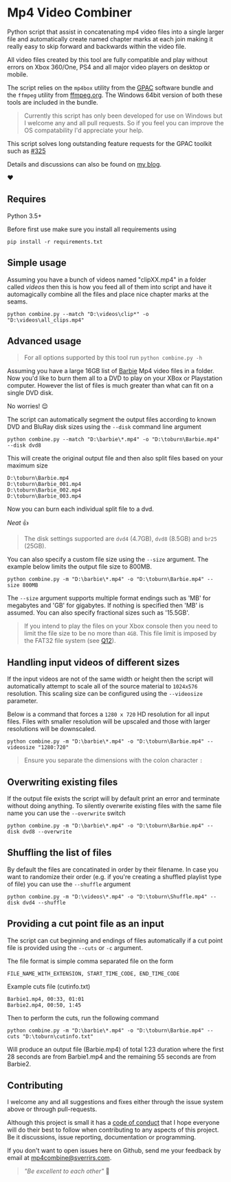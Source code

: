 # Mp4 Video Combiner

Python script that assist in concatenating mp4 video files into a single larger file and automatically create named chapter marks at each join making it really easy to skip forward and backwards within the video file. 

All video files created by this tool are fully compatible and play without errors on Xbox 360/One, PS4 and all major video players on desktop or mobile.

The script relies on the `mp4box` utility from the [GPAC](https://gpac.wp.mines-telecom.fr/downloads/) software bundle and the `ffmpeg` utility from [ffmpeg.org](https://www.ffmpeg.org/). The Windows 64bit version of both these tools are included in the bundle.

> Currently this script has only been developed for use on Windows but I welcome any and all pull requests. So if you feel you can improve the OS compatability I'd appreciate your help.

This script solves long outstanding feature requests for the GPAC toolkit such as [#325](https://sourceforge.net/p/gpac/bugs/325/)

Details and discussions can also be found on [my blog](https://blog.sverrirs.com/2017/01/joining-mp4-files-with-chapters.html).

:heart:

## Requires

Python 3.5+

Before first use make sure you install all requirements using 

```
pip install -r requirements.txt
```


## Simple usage
Assuming you have a bunch of videos named "clipXX.mp4" in a folder called _videos_ then this is how you feed all of them into script and have it automagically combine all the files and place nice chapter marks at the seams.

```
python combine.py --match "D:\videos\clip*" -o "D:\videos\all_clips.mp4"
```

## Advanced usage

> For all options supported by this tool run `python combine.py -h`

Assuming you have a large 16GB list of [Barbie](https://en.wikipedia.org/wiki/Barbie:_Life_in_the_Dreamhouse) Mp4 video files in a folder. Now you'd like to burn them all to a DVD to play on your XBox or Playstation computer. However the list of files is much greater than what can fit on a single DVD disk.

No worries! :relieved:

The script can automatically segment the output files according to known DVD and BluRay disk sizes using the `--disk` command line argument

```
python combine.py --match "D:\barbie\*.mp4" -o "D:\toburn\Barbie.mp4" --disk dvd8
```

This will create the original output file and then also split files based on your maximum size
```
D:\toburn\Barbie.mp4
D:\toburn\Barbie_001.mp4
D:\toburn\Barbie_002.mp4
D:\toburn\Barbie_003.mp4
```

Now you can burn each individual split file to a dvd. 

_Neat_ :thumbsup:

> The disk settings supported are `dvd4` (4.7GB), `dvd8` (8.5GB) and `br25` (25GB).

You can also specify a custom file size using the `--size` argument. The example below limits the output file size to 800MB.

```
python combine.py -m "D:\barbie\*.mp4" -o "D:\toburn\Barbie.mp4" --size 800MB
```

The `--size` argument supports multiple format endings such as 'MB' for megabytes and 'GB' for gigabytes. If nothing is specified then 'MB' is assumed. You can also specify fractional sizes such as '15.5GB'.

> If you intend to play the files on your Xbox console then you need to limit the file size to be no more than `4GB`. This file limit is imposed by the FAT32 file system (see [Q12](http://support.xbox.com/en-US/xbox-360/console/audio-video-playback-faq#Q11)).

## Handling input videos of different sizes
If the input videos are not of the same width or height then the script will automatically attempt to scale all of the source material to `1024x576` resolution. This scaling size can be configured using the `--videosize` parameter.

Below is a command that forces a `1280 x 720` HD resolution for all input files. Files with smaller resolution will be upscaled and those with larger resolutions will be downscaled.

```
python combine.py -m "D:\barbie\*.mp4" -o "D:\toburn\Barbie.mp4" --videosize "1280:720"
```

> Ensure you separate the dimensions with the colon character `:`

## Overwriting existing files
If the output file exists the script will by default print an error and terminate without doing anything. To silently overwrite existing files with the same file name you can use the `--overwrite` switch

```
python combine.py -m "D:\barbie\*.mp4" -o "D:\toburn\Barbie.mp4" --disk dvd8 --overwrite
```

## Shuffling the list of files
By default the files are concatinated in order by their filename. In case you want to randomize their order (e.g. if you're creating a shuffled playlist type of file) you can use the `--shuffle` argument

```
python combine.py -m "D:\videos\*.mp4" -o "D:\toburn\Shuffle.mp4" --disk dvd4 --shuffle
```

## Providing a cut point file as an input
The script can cut beginning and endings of files automatically if a cut point file is provided using the `--cuts` or `-c` argument.

The file format is simple comma separated file on the form
```
FILE_NAME_WITH_EXTENSION, START_TIME_CODE, END_TIME_CODE
```

Example cuts file (cutinfo.txt)
```
Barbie1.mp4, 00:33, 01:01
Barbie2.mp4, 00:50, 1:45
```

Then to perform the cuts, run the following command

```
python combine.py -m "D:\barbie\*.mp4" -o "D:\toburn\Barbie.mp4" --cuts "D:\toburn\cutinfo.txt"
```

Will produce an output file (Barbie.mp4) of total 1:23 duration where the first 28 seconds are from Barbie1.mp4 and the remaining 55 seconds are from Barbie2.

## Contributing

I welcome any and all suggestions and fixes either through the issue system above or through pull-requests.

Although this project is small it has a [code of conduct](CODE_OF_CONDUCT.md) that I hope everyone will do their best to follow when contributing to any aspects of this project. Be it discussions, issue reporting, documentation or programming. 

If you don't want to open issues here on Github, send me your feedback by email at [mp4combine@sverrirs.com](mailto:mp4combine@sverrirs.com).

> _"Be excellent to each other"_
> :hatched_chick: